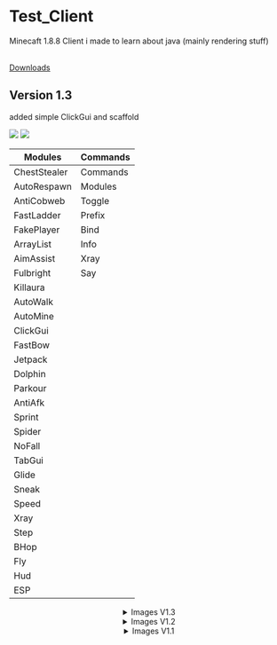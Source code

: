 # Test_Client
Minecaft 1.8.8 Client i made to learn about java (mainly rendering stuff)<br><br>

<a href="https://github.com/TerrificTable55/Test_Client/tree/main/export">Downloads</a>

## Version 1.3
added simple ClickGui and scaffold<br>

<img src="https://cdn.discordapp.com/attachments/944354446337507358/966125002862776390/unknown.png" />
<img src="https://cdn.discordapp.com/attachments/944354446337507358/966125168571342918/unknown.png" />

Modules       | Commands
--------------|---------
ChestStealer  | Commands
AutoRespawn   | Modules
AntiCobweb    | Toggle
FastLadder    | Prefix
FakePlayer    | Bind
ArrayList     | Info
AimAssist     | Xray
Fulbright     | Say
Killaura      |
AutoWalk      | 
AutoMine      |
ClickGui      |
FastBow       |
Jetpack       |
Dolphin       |
Parkour       |
AntiAfk       |
Sprint        |
Spider        |
NoFall        |
TabGui        |
Glide         |
Sneak         |
Speed         |
Xray          |
Step          |
BHop          |
Fly           |
Hud           |
ESP           |
  


<details align="center">
  <summary>Images V1.3</summary>
  Modules       | Commands<br>
  --------------|---------<br>
  ChestStealer  | Commands<br>
  AutoRespawn   | Modules<br>
  AntiCobweb    | Toggle<br>
  FastLadder    | Prefix<br>
  FakePlayer    | Bind<br>
  ArrayList     | Info<br>
  AimAssist     | Xray<br>
  Fulbright     | Say<br>
  Killaura      |<br>
  AutoWalk      |<br> 
  AutoMine      |<br>
  FastBow       |<br>
  Jetpack       |<br>
  Dolphin       |<br>
  Parkour       |<br>
  AntiAfk       |<br>
  Sprint        |<br>
  Spider        |<br>
  NoFall        |<br>
  TabGui        |<br>
  Glide         |<br>
  Sneak         |<br>
  Speed         |<br>
  Xray          |<br>
  Step          |<br>
  BHop          |<br>
  Fly           |<br>
  Hud           |<br>
  ESP           |<br>
  <br>
  <img src="https://cdn.discordapp.com/attachments/944354446337507358/965947215912771644/unknown.png" /><br>
  <img src="https://cdn.discordapp.com/attachments/944354446337507358/965947580066451456/unknown.png" />
</details>

<details align="center">
  <summary>Images V1.2</summary>
  Modules       | Commands<br>
  --------------|---------<br>
  ChestStealer  | Commands<br>
  FakePlayer    | Modules<br>
  ArrayList     | Toggle<br>
  AimAssist     | Prefix<br>
  Fulbright     | Bind<br>
  Killaura      | Info<br>
  AutoWalk      | Say<br>
  FastBow       |<br>
  Jetpack       |<br>
  Dolphin       |<br>
  Parkour       |<br>
  Sprint        |<br>
  Spider        |<br>
  NoFall        |<br>
  TabGui        |<br>
  Glide         |<br>
  Sneak         |<br>
  Speed         |<br>
  Step          |<br>
  BHop          |<br>
  Fly           |<br>
  Hud           |<br>
  ESP           |<br>
  <br>
  <img src="https://cdn.discordapp.com/attachments/944354446337507358/964874657876545586/unknown.png" /><br>
  <img src="https://cdn.discordapp.com/attachments/944354446337507358/964874294884704346/unknown.png" />
</details>

<details align="center">
  <summary>Images V1.1</summary>
  Version 1.1<br>
  Modules      | Commands<br>
  -------------|---------<br>
  Fly          | Bind<br>
  Sprint       | Info<br>
  Fullbright   | Commands<br>
  NoFall       | Modules<br>
  TabGui       | Prefix<br>
  Killaura     | Say<br>
  ArrayList    | Toggle<br>
  Hud          |<br>
  FastBow      |<br>
  BHop         |<br>
  ChestStealer |<br>
  FakePlayer   |<br>
  <br>
  <img src="https://cdn.discordapp.com/attachments/944354446337507358/964676159541502032/unknown.png" /><br>
  <img src="https://cdn.discordapp.com/attachments/944354446337507358/964677018883092490/unknown.png" />
</details>
